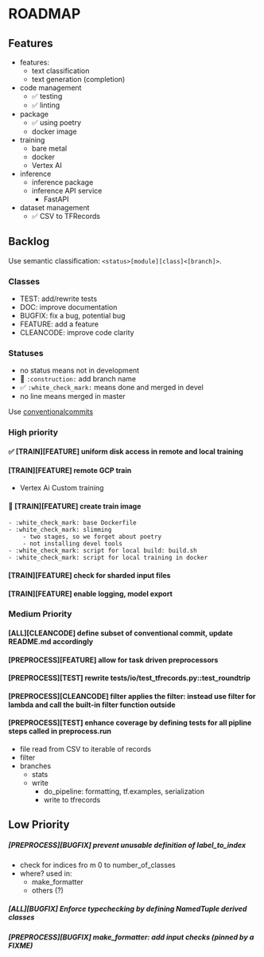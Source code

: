 # ROADMAP

## Features
- features:
    - text classification
    - text generation (completion)
- code management
    - :white_check_mark: testing
    - :white_check_mark: linting
- package
  - :white_check_mark: using poetry
  - docker image
- training
    - bare metal
    - docker
    - Vertex AI
- inference
    - inference package
    - inference API service
        - FastAPI
- dataset management
    - :white_check_mark: CSV to TFRecords

## Backlog
Use semantic classification: `<status>[module][class]<[branch]>`.  
### Classes
- TEST: add/rewrite tests
- DOC: improve documentation
- BUGFIX: fix a bug, potential bug
- FEATURE: add a feature
- CLEANCODE: improve code clarity

### Statuses
  - no status means not in development
  - :construction: `:construction:` add branch name 
  - :white_check_mark: `:white_check_mark:` means done and merged in devel 
  - no line means merged in master

Use [conventionalcommits](https://www.conventionalcommits.org/en/v1.0.0/)

### High priority
#### :white_check_mark: [TRAIN][FEATURE] uniform disk access in remote and local training

#### [TRAIN][FEATURE] remote GCP train
- Vertex Ai Custom training
#### :construction: [TRAIN][FEATURE] create train image
    - :white_check_mark: base Dockerfile
    - :white_check_mark: slimming
        - two stages, so we forget about poetry
        - not installing devel tools
    - :white_check_mark: script for local build: build.sh
    - :white_check_mark: script for local training in docker

#### [TRAIN][FEATURE] check for sharded input files

#### [TRAIN][FEATURE] enable logging, model export

### Medium Priority
#### [ALL][CLEANCODE] define subset of conventional commit, update README.md accordingly

#### [PREPROCESS][FEATURE] allow for task driven preprocessors

#### [PREPROCESS][TEST] rewrite tests/io/test_tfrecords.py::test_roundtrip

#### [PREPROCESS][CLEANCODE] filter applies the filter: instead use filter for lambda and call the built-in filter function outside

#### [PREPROCESS][TEST] enhance coverage by defining tests for all pipline steps called in preprocess.run
- file read from CSV to iterable of records
- filter
- branches
  - stats
  - write
    - do_pipeline: formatting, tf.examples, serialization
    - write to tfrecords

## Low Priority
##### [PREPROCESS][BUGFIX] prevent unusable definition of label_to_index
  - check for indices fro m 0 to number_of_classes
  - where? used in:
    - make_formatter
    - others (?)

#####  [ALL][BUGFIX] Enforce typechecking by defining NamedTuple derived classes

#####  [PREPROCESS][BUGFIX] make_formatter: add input checks (pinned by a FIXME)
